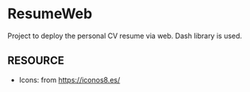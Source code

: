# ResumeWeb
Project to deploy the personal CV resume via web.
Dash library is used.

## RESOURCE

- Icons: from https://iconos8.es/ 